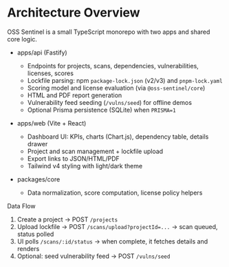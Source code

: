 # Architecture Overview

OSS Sentinel is a small TypeScript monorepo with two apps and shared core logic.

- apps/api (Fastify)
  - Endpoints for projects, scans, dependencies, vulnerabilities, licenses, scores
  - Lockfile parsing: npm `package-lock.json` (v2/v3) and `pnpm-lock.yaml`
  - Scoring model and license evaluation (via `@oss-sentinel/core`)
  - HTML and PDF report generation
  - Vulnerability feed seeding (`/vulns/seed`) for offline demos
  - Optional Prisma persistence (SQLite) when `PRISMA=1`

- apps/web (Vite + React)
  - Dashboard UI: KPIs, charts (Chart.js), dependency table, details drawer
  - Project and scan management + lockfile upload
  - Export links to JSON/HTML/PDF
  - Tailwind v4 styling with light/dark theme

- packages/core
  - Data normalization, score computation, license policy helpers

Data Flow
1. Create a project → POST `/projects`
2. Upload lockfile → POST `/scans/upload?projectId=...` → scan queued, status polled
3. UI polls `/scans/:id/status` → when complete, it fetches details and renders
4. Optional: seed vulnerability feed → POST `/vulns/seed`

